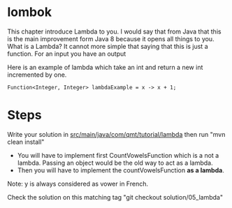 # lombok
This chapter introduce Lambda to you. I would say that from Java that this is the main improvement form Java 8 because
it opens all things to you.
What is a Lambda? It cannot more simple that saying that this is just a function. For an input you have an output

Here is an example of lambda which take an int and return a new int incremented by one.

```Function<Integer, Integer> lambdaExample = x -> x + 1;```

# Steps

Write your solution in [src/main/java/com/qmt/tutorial/lambda](src/main/java/com/qmt/tutorial/lambda) then run
"mvn clean install"

- You will have to implement first CountVowelsFunction which is a not a lambda. Passing an object would be the old way
to act as a lambda.
- Then you will have to implement the countVowelsFunction **as a lambda**.

Note: y is always considered as vower in French.

Check the solution on this matching tag "git checkout solution/05_lambda"
